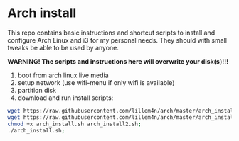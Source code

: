 # Arch install

This repo contains basic instructions and shortcut scripts to install and configure Arch Linux and i3 for my personal needs. They should with small tweaks be able to be used by anyone.

**WARNING! The scripts and instructions here will overwrite your disk(s)!!!**

1)  boot from arch linux live media  
2)  setup network (use wifi-menu if only wifi is available)  
3) partition disk
3) download and run install scripts:  

```bash
wget https://raw.githubusercontent.com/lillem4n/arch/master/arch_install.sh;
wget https://raw.githubusercontent.com/lillem4n/arch/master/arch_install2.sh;
chmod +x arch_install.sh arch_install2.sh;
./arch_install.sh;
```
